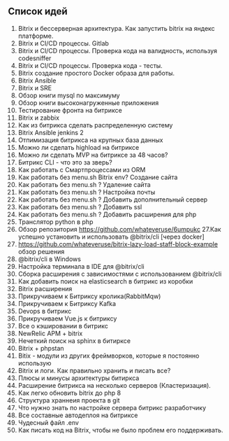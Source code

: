 ## Список идей
1. Bitrix и бессерверная архитектура. Как запустить bitrix на яндекс платформе.
2. Bitrix и CI/CD процессы. Gitlab
3. Bitrix и CI/CD процессы. Проверка кода на валидность, используя codesniffer
4. Bitrix и CI/CD процессы. Проверка кода - тесты.
5. Bitrix создание простого Docker образа для работы.
6. Bitrix Ansible
7. Bitrix и SRE
8. Обзор книги mysql по максимуму
9. Обзор книги высоконагруженные приложения
10. Тестирование фронта на битриксе
11. Bitrix и zabbix
12. Как из битрикса сделать распределенную систему
13. Bitrix Ansible jenkins 2
14. Отпимизация битрикса на крупных база данных
15. Можно ли сделать highload на битриксе
16. Можно ли сделать MVP на битриксе за 48 часов?
17. Битрикс CLI - что это за зверь?
18. Как работать с Смартпроцессами из ORM
19. Как работать без menu.sh Bitrix env? Создание сайта 
20. Как работать без menu.sh ? Удаление сайта
21. Как работать без menu.sh ? Настройка почты
22. Как работать без menu.sh ? Добавить дополнительный сервер
23. Как работать без menu.sh ? Добавить ssl 
24. Как работать без menu.sh ? Добавить расширения для php
25. Транслятор python в php
26. Обзор репозитория https://github.com/whateveruse/6umpukc
27.Как успешно установить и использовать @bitrix/cli [через docker]
27. https://github.com/whateveruse/bitrix-lazy-load-staff-block-example обзор решения
28. @bitrix/cli в Windows
29. Настройка терминала в IDE для @bitrix/cli
30. Cборка расширения с зависимостями с использованием @bitrix/cli
31. Как добавить поиск на elasticsearch в битрикс из коробки
32. Bitrix расширения
33. Прикручиваем к Битриксу кролика(RabbitMqw)
34. Прикручиваем к Битриксу Kafka 
35. Devops в битрикс
36. Прикручиваем Vue.js к битриксу
37. Все о кэшировании в битрикс
38. NewRelic APM + bitrix
39. Нечеткий поиск на sphinx в битирксе
40. Bitrix + phpstan
41. Bitix - модули из других фреймворков, которые я постоянно использую
42. Bitrix и логи. Как правильно хранить и писать все?
43. Плюсы и минусы архитектуры битиркса
44. Расширение битрикса на несколько серверов (Кластеризация).
45. Как легко обновить bitrix до php 8
46. Структура храннеия проекта в git
47. Что нужно знать по настройке сервера битрикс разработчику
48. Все составные автодеплоя на битриксе
49. Чудесный файл .env
50. Как писать код на Bitrix, чтобы не было проблем его поддерживать.